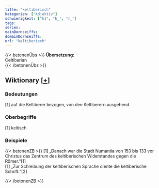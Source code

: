 ```yaml
---
title: "keltiberisch"
kategorien: ["Adjektiv"]
schwierigkeit: ["k1", "h_", "r_"]
tags:
series:
mainDornseiffs:
domainDornseiffs:
url: "keltiberisch"
---
```


{{< betonenÜbs >}}
**Übersetzung:**  
Celtiberian  
{{< /betonenÜbs >}}

## Wiktionary [[+](https://de.wiktionary.org/wiki/keltiberisch)]

### Bedeutungen
[1] auf die Keltiberer bezogen, von den Keltiberern ausgehend  

### Oberbegriffe
[1] keltisch  

### Beispiele
{{< betonenZB >}}
[1] „Danach war die Stadt Numantia von 153 bis 133 vor Christus das Zentrum des keltiberischen Widerstandes gegen die Römer.“[1]  
[1] „Zur Schreibung der keltiberischen Sprache diente die keltiberische Schrift.“[2]  

{{< /betonenZB >}}

